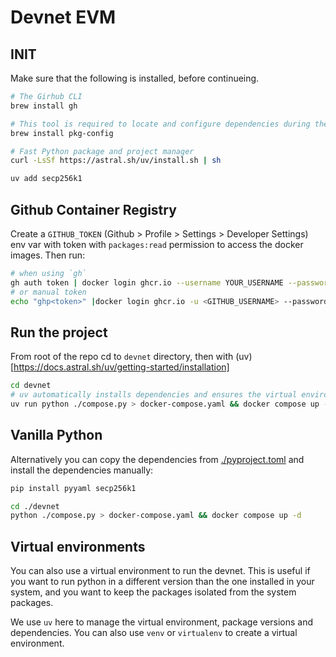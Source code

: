 # Devnet EVM

## INIT

Make sure that the following is installed, before continueing.

```sh
# The Girhub CLI
brew install gh

# This tool is required to locate and configure dependencies during the build process
brew install pkg-config

# Fast Python package and project manager
curl -LsSf https://astral.sh/uv/install.sh | sh

uv add secp256k1
```

## Github Container Registry

Create a `GITHUB_TOKEN` (Github > Profile > Settings > Developer Settings) env var with token with `packages:read` permission to
access the docker images. Then run:

```sh
# when using `gh`
gh auth token | docker login ghcr.io --username YOUR_USERNAME --password-stdin
# or manual token
echo "ghp<token>" |docker login ghcr.io -u <GITHUB_USERNAME> --password-stdin
```

## Run the project

From root of the repo cd to `devnet` directory, then with
(uv)[https://docs.astral.sh/uv/getting-started/installation]

```sh
cd devnet
# uv automatically installs dependencies and ensures the virtual environment
uv run python ./compose.py > docker-compose.yaml && docker compose up -d
```

## Vanilla Python

Alternatively you can copy the dependencies from
[./pyproject.toml](./pyproject.toml) and install the dependencies manually:

```sh
pip install pyyaml secp256k1
```

```sh
cd ./devnet
python ./compose.py > docker-compose.yaml && docker compose up -d
```

## Virtual environments

You can also use a virtual environment to run the devnet. This is useful if you
want to run python in a different version than the one installed in your system,
and you want to keep the packages isolated from the system packages.

We use `uv` here to manage the virtual environment, package versions and
dependencies. You can also use `venv` or `virtualenv` to create a virtual
environment.
